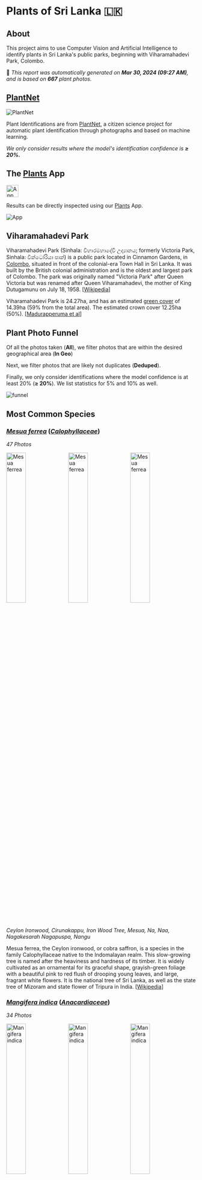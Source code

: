 # Plants of Sri Lanka :sri_lanka:

## About

This project aims to use Computer Vision and Artificial Intelligence to identify plants in Sri Lanka's public parks, beginning with Viharamahadevi Park, Colombo.

🤖 *This report was automatically generated on  **Mar 30, 2024 (09:27 AM)**, and is based on **667** plant photos.*

## [PlantNet](https://plantnet.org)

![PlantNet](https://plantnet.org/wp-content/uploads/2020/12/plantnet_header.png)

Plant Identifications are from  [PlantNet](https://plantnet.org), a citizen science project for automatic plant identification through photographs and based on machine learning.

*We only consider results where the model's identification confidence is **≥ 20%.***

## The [Plants](https://nuuuwan.github.io/plants) App

<img src="images/logo192.png" alt="App"  width="32px" height="32px" />

Results can be directly inspected using our [Plants](https://nuuuwan.github.io/plants) App.

![App](images/app.png)

## Viharamahadevi Park

Viharamahadevi Park (Sinhala: විහාරමහාදේවී උද්‍යානය; formerly Victoria Park, Sinhala: වික්ටෝරියා පාක්) is a public park located in Cinnamon Gardens, in [Colombo](https://en.wikipedia.org/wiki/Colombo), situated in front of the colonial-era Town Hall in Sri Lanka. It was built by the British colonial administration and is the oldest and largest park of Colombo. The park was originally named "Victoria Park" after Queen Victoria but was renamed after Queen Viharamahadevi, the mother of King Dutugamunu on July 18, 1958. [[Wikipedia](https://en.wikipedia.org/wiki/Viharamahadevi_Park)]

Viharamahadevi Park is 24.27ha, and has an estimated [green cover](https://en.wikipedia.org/wiki/Vegetation) of 14.39ha (59% from the total area). The estimated crown cover 12.25ha (50%). [[Madurapperuma et al](https://www.researchgate.net/publication/282250239_CrownTree_cover_of_Viharamahadevi_Park_Colombo)]

## Plant Photo Funnel

Of all the photos taken (**All**),
 we filter photos that are
 within the desired geographical area (**In Geo**)

Next, we filter photos that are likely not 
duplicates (**Deduped**).

Finally, we only consider identifications
 where the model confidence is at least 
20% (**≥ 20%**). 
We list statistics for 5% and 10% as well.

![funnel](images/funnel.png)

## Most Common Species

### [*Mesua ferrea*](https://en.wikipedia.org/wiki/Mesua_ferrea) ([*Calophyllaceae*](https://en.wikipedia.org/wiki/Calophyllaceae))

*47 Photos*

<img src="data/images/Photo-2024-03-10-06-43-34.jpg" alt="Mesua ferrea"  width="32%" height="32%" /> <img src="data/images/Photo-2024-03-19-07-15-09.jpg" alt="Mesua ferrea"  width="32%" height="32%" /> <img src="data/images/Photo-2024-03-20-07-32-36.jpg" alt="Mesua ferrea"  width="32%" height="32%" />

*Ceylon Ironwood, Cirunakappu, Iron Wood Tree, Mesua, Na, Naa, Nagakesarah Nagapuspa, Nangu*

Mesua ferrea, the Ceylon ironwood,  or cobra saffron, is a species in the family Calophyllaceae native to the Indomalayan realm. This slow-growing tree is named after the heaviness and hardness of its timber. It is widely cultivated as an ornamental for its graceful shape, grayish-green foliage with a beautiful pink to red flush of drooping young leaves, and large, fragrant white flowers. It is the national tree of Sri Lanka, as well as the state tree of Mizoram and state flower of Tripura in India. [[Wikipedia](https://en.wikipedia.org/wiki/Mesua_ferrea)]

### [*Mangifera indica*](https://en.wikipedia.org/wiki/Mangifera_indica) ([*Anacardiaceae*](https://en.wikipedia.org/wiki/Anacardiaceae))

*34 Photos*

<img src="data/images/Photo-2024-03-13-07-46-52.jpg" alt="Mangifera indica"  width="32%" height="32%" /> <img src="data/images/Photo-2024-03-25-07-23-56.jpg" alt="Mangifera indica"  width="32%" height="32%" /> <img src="data/images/Photo-2024-03-10-07-56-41.jpg" alt="Mangifera indica"  width="32%" height="32%" />

*Amba, Amiram, Amra, Ma, Mamaram, Mangai, Mango, Mango Tree, Mee Amba, Sahakara, आम*

Mangifera indica, commonly known as mango, is a species of flowering plant in the family Anacardiaceae. It is a large fruit tree, capable of growing to a height of 30 metres (100 feet). There are two distinct genetic populations in modern mangoes – the "Indian type" and the "Southeast Asian type". [[Wikipedia](https://en.wikipedia.org/wiki/Mangifera_indica)]

### [*Terminalia arjuna*](https://en.wikipedia.org/wiki/Terminalia_arjuna) ([*Combretaceae*](https://en.wikipedia.org/wiki/Combretaceae))

*31 Photos*

<img src="data/images/Photo-2024-03-11-06-50-11.jpg" alt="Terminalia arjuna"  width="32%" height="32%" /> <img src="data/images/Photo-2024-03-22-08-06-20.jpg" alt="Terminalia arjuna"  width="32%" height="32%" /> <img src="data/images/Photo-2024-03-17-08-31-09.jpg" alt="Terminalia arjuna"  width="32%" height="32%" />

*Arjun, Kakubha, Kumbuk, Maruthu, Marutu, White murdh*

Terminalia arjuna is a tree of the genus Terminalia. It is commonly known as arjuna or arjun tree in English. [[Wikipedia](https://en.wikipedia.org/wiki/Terminalia_arjuna)]

### [*Terminalia catappa*](https://en.wikipedia.org/wiki/Terminalia_catappa) ([*Combretaceae*](https://en.wikipedia.org/wiki/Combretaceae))

*23 Photos*

<img src="data/images/Photo-2024-03-22-08-08-02.jpg" alt="Terminalia catappa"  width="32%" height="32%" /> <img src="data/images/Photo-2024-03-10-07-56-22.jpg" alt="Terminalia catappa"  width="32%" height="32%" /> <img src="data/images/Photo-2024-03-10-06-47-34.jpg" alt="Terminalia catappa"  width="32%" height="32%" />

*Country-almond, Indian-almond, Kottamba, Kottan, Nattu Vadam, Nattuvadumai, Tailaphala, Tropical almond*

Terminalia catappa is a large tropical tree in the leadwood tree family, Combretaceae, native to Asia, Australia, the Pacific, Madagascar and Seychelles. Common names in English include country almond, Indian almond, Malabar almond, sea almond, tropical almond, beach almond and false kamani. [[Wikipedia](https://en.wikipedia.org/wiki/Terminalia_catappa)]

### [*Artocarpus heterophyllus*](https://en.wikipedia.org/wiki/Artocarpus_heterophyllus) ([*Moraceae*](https://en.wikipedia.org/wiki/Moraceae))

*22 Photos*

<img src="data/images/Photo-2024-03-12-07-33-20.jpg" alt="Artocarpus heterophyllus"  width="32%" height="32%" /> <img src="data/images/Photo-2024-03-21-07-52-19.jpg" alt="Artocarpus heterophyllus"  width="32%" height="32%" /> <img src="data/images/Photo-2024-03-27-07-14-10.jpg" alt="Artocarpus heterophyllus"  width="32%" height="32%" />

*Herali, Jackfruit, Kos, Pala, Palavu, Panasam, Pila, Vaela, Waraka See Artocarpus Indica, কাঠাল, పనస*

The jackfruit is the fruit of jack tree Artocarpus heterophyllus, a species of tree in the fig, mulberry, and breadfruit family (Moraceae). The jackfruit is the largest tree fruit, reaching as much as 55 kg (120 pounds) in weight, 90 cm (35 inches) in length, and 50 cm (20 inches) in diameter. A mature jackfruit tree produces some 200 fruits per year, with older trees bearing up to 500 fruits in a year. The jackfruit is a multiple fruit composed of hundreds to thousands of individual flowers, and the fleshy petals of the unripe fruit are eaten.The jackfruit tree is well-suited to tropical lowlands and is widely cultivated throughout tropical regions of the world, including India, Bangladesh, Sri Lanka, and the rainforests of the Philippines, Indonesia, Malaysia, and Australia.The ripe fruit is sweet (depending on variety) and is commonly used in desserts. Canned green jackfruit has a mild taste and meat-like texture that lends itself to being called "vegetable meat". Jackfruit is commonly used in South and Southeast Asian cuisines. Both ripe and unripe fruits are consumed. It is available internationally, canned or frozen, and in chilled meals, as are various products derived from the fruit, such as noodles and chips. [[Wikipedia](https://en.wikipedia.org/wiki/Artocarpus_heterophyllus)]

### [*Tectona grandis*](https://en.wikipedia.org/wiki/Tectona_grandis) ([*Lamiaceae*](https://en.wikipedia.org/wiki/Lamiaceae))

*20 Photos*

<img src="data/images/Photo-2024-03-13-08-03-36.jpg" alt="Tectona grandis"  width="32%" height="32%" /> <img src="data/images/Photo-2024-03-22-08-06-41.jpg" alt="Tectona grandis"  width="32%" height="32%" /> <img src="data/images/Photo-2024-03-19-07-18-25.jpg" alt="Tectona grandis"  width="32%" height="32%" />

*Bankok teak, Bardaru, Bhumisah, Dwardaru, Indian-oak, Kharchchada, Kolaphala, Saaka, Sabarasaara, Teak, The Kka Signify Long Sound, Thekku*

Teak (Tectona grandis) is a tropical hardwood tree species in the family Lamiaceae. It is a large, deciduous tree that occurs in mixed hardwood forests. Tectona grandis has small, fragrant white flowers arranged in dense clusters (panicles) at the end of the branches. These flowers contain both types of reproductive organs (perfect flowers). The large, papery leaves of teak trees are often hairy on the lower surface. Teak wood has a leather-like smell when it is freshly milled and is particularly valued for its durability and water resistance. The wood is used for boat building, exterior construction, veneer, furniture, carving, turnings, and various small projects.Tectona grandis is native to south and southeast Asia, mainly Bangladesh, India, Indonesia, Malaysia, Myanmar, Thailand, and Sri Lanka, but is naturalised and cultivated in many countries in Africa and the Caribbean. Myanmar's teak forests account for nearly half of the world's naturally occurring teak. Molecular studies show that there are two centres of the genetic origin of teak: one in India and the other in Myanmar and Laos. [[Wikipedia](https://en.wikipedia.org/wiki/Tectona_grandis)]

### [*Pongamia pinnata*](https://en.wikipedia.org/wiki/Pongamia_pinnata) ([*Fabaceae*](https://en.wikipedia.org/wiki/Fabaceae))

*17 Photos*

<img src="data/images/Photo-2024-03-21-07-07-24.jpg" alt="Pongamia pinnata"  width="32%" height="32%" /> <img src="data/images/Photo-2024-03-12-07-19-09.jpg" alt="Pongamia pinnata"  width="32%" height="32%" /> <img src="data/images/Photo-2024-03-21-07-07-31.jpg" alt="Pongamia pinnata"  width="32%" height="32%" />

*Indian Beech, Karanda, Karanj, Kolliyam, Naktamaala, Pomka, Pongam, Punku*

Pongamia pinnata is a species of tree in the pea family, Fabaceae, native to eastern and tropical Asia, Australia, and the Pacific islands. It is the sole species in genus Pongamia. It is often known by the synonym Millettia pinnata. Its common names include Indian beech and Pongame oiltree. [[Wikipedia](https://en.wikipedia.org/wiki/Pongamia_pinnata)]

### [*Tecoma stans*](https://en.wikipedia.org/wiki/Tecoma_stans) ([*Bignoniaceae*](https://en.wikipedia.org/wiki/Bignoniaceae))

*16 Photos*

<img src="data/images/Photo-2024-03-11-06-40-57.jpg" alt="Tecoma stans"  width="32%" height="32%" /> <img src="data/images/Photo-2024-03-11-06-40-25.jpg" alt="Tecoma stans"  width="32%" height="32%" /> <img src="data/images/Photo-2024-03-11-06-40-37.jpg" alt="Tecoma stans"  width="32%" height="32%" />

*Kaelanitissa, Kelantissa, Rankaerali, Swarnaptti, Tankarali, Trumpet-flower, Yellow trumpet flower, Yellow-bells*

Tecoma stans is a species of flowering perennial shrub in the trumpet vine family, Bignoniaceae, that is native to the Americas.  Common names include yellow trumpetbush, yellow bells, yellow elder, ginger Thomas. Tecoma stans is the official flower of the United States Virgin Islands and the floral emblem of The Bahamas. [[Wikipedia](https://en.wikipedia.org/wiki/Tecoma_stans)]

### [*Tabernaemontana divaricata*](https://en.wikipedia.org/wiki/Tabernaemontana_divaricata) ([*Apocynaceae*](https://en.wikipedia.org/wiki/Apocynaceae))

*16 Photos*

<img src="data/images/Photo-2024-03-10-08-15-45.jpg" alt="Tabernaemontana divaricata"  width="32%" height="32%" /> <img src="data/images/Photo-2024-03-23-08-56-47.jpg" alt="Tabernaemontana divaricata"  width="32%" height="32%" /> <img src="data/images/Photo-2024-03-23-08-55-44.jpg" alt="Tabernaemontana divaricata"  width="32%" height="32%" />

*Adukkunandiyavattai, Butterfly-gardenia, Crape-jasmine, Nandi Battai, Nandiar Vattai, Nandivrksah, Vathu Sudda, Wathu Sudda, Watu Sudda, Watusudda, నందివర్ధనం*

Tabernaemontana divaricata, commonly called pinwheel flower, crape jasmine, East India rosebay, and Nero's crown, is an evergreen shrub or small tree native to South Asia, Southeast Asia and China. In zones where it is not hardy it is grown as a house/glasshouse plant for its attractive flowers and foliage. The stem exudes a milky latex when broken, whence comes the name milk flower [[Wikipedia](https://en.wikipedia.org/wiki/Tabernaemontana_divaricata)]

### [*Cassia fistula*](https://en.wikipedia.org/wiki/Cassia_fistula) ([*Fabaceae*](https://en.wikipedia.org/wiki/Fabaceae))

*15 Photos*

<img src="data/images/Photo-2024-03-20-07-38-01.jpg" alt="Cassia fistula"  width="32%" height="32%" /> <img src="data/images/Photo-2024-03-11-07-33-57.jpg" alt="Cassia fistula"  width="32%" height="32%" /> <img src="data/images/Photo-2024-03-29-07-39-39.jpg" alt="Cassia fistula"  width="32%" height="32%" />

*Aehaela, Amaltas, Aragvadha, Ehela, Golden Shower Tree, Indian-laburnum, Konnai, Konrai, Mullaimaram*

Cassia fistula, also known as golden shower, purging cassia, Indian laburnum, Kani Konna (Malayalam: കണിക്കൊന്ന),, Konna Poo or pudding-pipe tree, is a flowering plant in the family Fabaceae. The species is native to the Indian subcontinent and adjacent regions of Southeast Asia. It is the official state flower of Kerala state in India. It is also a popular ornamental plant and is also used in herbal medicine. [[Wikipedia](https://en.wikipedia.org/wiki/Cassia_fistula)]

## Statistics by Taxonomy

### Species

**175** unique Species.

| # | Species | n(Photos) | % |
| ---: | :--- | ---: | ---: |
| 1 | [*Mesua ferrea*](https://en.wikipedia.org/wiki/Mesua_ferrea) | 47 | 7.0% |
| 2 | [*Mangifera indica*](https://en.wikipedia.org/wiki/Mangifera_indica) | 34 | 5.1% |
| 3 | [*Terminalia arjuna*](https://en.wikipedia.org/wiki/Terminalia_arjuna) | 31 | 4.6% |
| 4 | [*Terminalia catappa*](https://en.wikipedia.org/wiki/Terminalia_catappa) | 23 | 3.4% |
| 5 | [*Artocarpus heterophyllus*](https://en.wikipedia.org/wiki/Artocarpus_heterophyllus) | 22 | 3.3% |
| 6 | [*Tectona grandis*](https://en.wikipedia.org/wiki/Tectona_grandis) | 20 | 3.0% |
| 7 | [*Pongamia pinnata*](https://en.wikipedia.org/wiki/Pongamia_pinnata) | 17 | 2.5% |
| 8 | [*Tecoma stans*](https://en.wikipedia.org/wiki/Tecoma_stans) | 16 | 2.4% |
| 9 | [*Tabernaemontana divaricata*](https://en.wikipedia.org/wiki/Tabernaemontana_divaricata) | 16 | 2.4% |
| 10 | [*Cassia fistula*](https://en.wikipedia.org/wiki/Cassia_fistula) | 15 | 2.2% |
|  | *(All Others)* | 330 | 49.5% |

### Genera

**130** unique Genera.

| # | Genera | n(Photos) | % |
| ---: | :--- | ---: | ---: |
| 1 | [*Terminalia*](https://en.wikipedia.org/wiki/Terminalia) | 55 | 8.2% |
| 2 | [*Mesua*](https://en.wikipedia.org/wiki/Mesua) | 47 | 7.0% |
| 3 | [*Mangifera*](https://en.wikipedia.org/wiki/Mangifera) | 34 | 5.1% |
| 4 | [*Ficus*](https://en.wikipedia.org/wiki/Ficus) | 30 | 4.5% |
| 5 | [*Artocarpus*](https://en.wikipedia.org/wiki/Artocarpus) | 22 | 3.3% |
| 6 | [*Tectona*](https://en.wikipedia.org/wiki/Tectona) | 20 | 3.0% |
| 7 | [*Cassia*](https://en.wikipedia.org/wiki/Cassia) | 19 | 2.8% |
| 8 | [*Peltophorum*](https://en.wikipedia.org/wiki/Peltophorum) | 18 | 2.7% |
| 9 | [*Tecoma*](https://en.wikipedia.org/wiki/Tecoma) | 17 | 2.5% |
| 10 | [*Tabernaemontana*](https://en.wikipedia.org/wiki/Tabernaemontana) | 17 | 2.5% |
|  | *(All Others)* | 240 | 36.0% |

### Families

**58** unique Families.

| # | Families | n(Photos) | % |
| ---: | :--- | ---: | ---: |
| 1 | [*Fabaceae*](https://en.wikipedia.org/wiki/Fabaceae) | 127 | 19.0% |
| 2 | [*Combretaceae*](https://en.wikipedia.org/wiki/Combretaceae) | 58 | 8.7% |
| 3 | [*Calophyllaceae*](https://en.wikipedia.org/wiki/Calophyllaceae) | 52 | 7.8% |
| 4 | [*Moraceae*](https://en.wikipedia.org/wiki/Moraceae) | 52 | 7.8% |
| 5 | [*Anacardiaceae*](https://en.wikipedia.org/wiki/Anacardiaceae) | 45 | 6.7% |
| 6 | [*Bignoniaceae*](https://en.wikipedia.org/wiki/Bignoniaceae) | 39 | 5.8% |
| 7 | [*Apocynaceae*](https://en.wikipedia.org/wiki/Apocynaceae) | 35 | 5.2% |
| 8 | [*Arecaceae*](https://en.wikipedia.org/wiki/Arecaceae) | 30 | 4.5% |
| 9 | [*Myrtaceae*](https://en.wikipedia.org/wiki/Myrtaceae) | 25 | 3.7% |
| 10 | [*Meliaceae*](https://en.wikipedia.org/wiki/Meliaceae) | 21 | 3.1% |
|  | *(All Others)* | 96 | 14.4% |

## Sample of Recent Plant Photos difficult to Identify

Photos where the identification confidence is **< 20%**.

### Photo-2024-03-29-07-55-41

* 14.8% *Cedrela odorata*
* 3.8% *Juglans cinerea*
* 3.0% *Melia azedarach*

<img src="data/images/Photo-2024-03-29-07-55-41.jpg" alt="Photo-2024-03-29-07-55-41"  width="50%" />

### Photo-2024-03-29-07-55-51

* 9.1% *Terminalia oblonga*
* 8.5% *Nyssa sylvatica*
* 5.6% *Ilex paraguariensis*

<img src="data/images/Photo-2024-03-29-07-55-51.jpg" alt="Photo-2024-03-29-07-55-51"  width="50%" />

### Photo-2024-03-29-07-56-55

* 14.2% *Vitex altissima*
* 7.1% *Quassia amara*
* 6.3% *Inga edulis*

<img src="data/images/Photo-2024-03-29-07-56-55.jpg" alt="Photo-2024-03-29-07-56-55"  width="50%" />

### Photo-2024-03-29-07-58-06

* 8.4% *Peltophorum pterocarpum*
* 6.4% *Jacaranda mimosifolia*
* 4.5% *Jacaranda caucana*

<img src="data/images/Photo-2024-03-29-07-58-06.jpg" alt="Photo-2024-03-29-07-58-06"  width="50%" />

### Photo-2024-03-29-07-59-11

* 8.6% *Dictyosperma album*
* 5.9% *Dypsis lutescens*
* 5.1% *Dypsis cabadae*

<img src="data/images/Photo-2024-03-29-07-59-11.jpg" alt="Photo-2024-03-29-07-59-11"  width="50%" />

### Photo-2024-03-29-08-00-27

* 15.3% *Lagerstroemia speciosa*
* 4.8% *Markhamia lutea*
* 4.0% *Swietenia macrophylla*

<img src="data/images/Photo-2024-03-29-08-00-27.jpg" alt="Photo-2024-03-29-08-00-27"  width="50%" />

### Photo-2024-03-29-08-02-48

* 18.2% *Peltophorum pterocarpum*
* 12.4% *Samanea saman*
* 10.6% *Parasenegalia visco*

<img src="data/images/Photo-2024-03-29-08-02-48.jpg" alt="Photo-2024-03-29-08-02-48"  width="50%" />

### Photo-2024-03-29-08-03-38

* 14.0% *Bambusa multiplex*
* 10.1% *Bambusa vulgaris*
* 9.9% *Salix viminalis*

<img src="data/images/Photo-2024-03-29-08-03-38.jpg" alt="Photo-2024-03-29-08-03-38"  width="50%" />

### Photo-2024-03-29-08-04-12

* 19.5% *Nauclea orientalis*
* 12.5% *Campomanesia xanthocarpa*
* 5.8% *Premna serratifolia*

<img src="data/images/Photo-2024-03-29-08-04-12.jpg" alt="Photo-2024-03-29-08-04-12"  width="50%" />

### Photo-2024-03-29-08-04-51

* 8.3% *Quercus castaneifolia*
* 3.2% *Sterculia foetida*
* 2.5% *Vitex altissima*

<img src="data/images/Photo-2024-03-29-08-04-51.jpg" alt="Photo-2024-03-29-08-04-51"  width="50%" />

### Photo-2024-03-29-08-05-01

* 9.1% *Muntingia calabura*
* 6.9% *Carya illinoinensis*
* 6.0% *Pterocarpus officinalis*

<img src="data/images/Photo-2024-03-29-08-05-01.jpg" alt="Photo-2024-03-29-08-05-01"  width="50%" />

### Photo-2024-03-29-08-06-31

* 19.9% *Bambusa multiplex*
* 13.4% *Bambusa vulgaris*
* 5.2% *Phyllostachys aurea*

<img src="data/images/Photo-2024-03-29-08-06-31.jpg" alt="Photo-2024-03-29-08-06-31"  width="50%" />

### Photo-2024-03-29-08-06-57

* 18.3% *Nauclea orientalis*
* 7.8% *Nauclea latifolia*
* 2.3% *Coccoloba diversifolia*

<img src="data/images/Photo-2024-03-29-08-06-57.jpg" alt="Photo-2024-03-29-08-06-57"  width="50%" />

### Photo-2024-03-29-08-07-25

* 9.8% *Ficus virens*
* 9.1% *Ficus citrifolia*
* 7.7% *Ficus luschnathiana*

<img src="data/images/Photo-2024-03-29-08-07-25.jpg" alt="Photo-2024-03-29-08-07-25"  width="50%" />

### Photo-2024-03-29-08-07-28

* 14.7% *Jacaranda cuspidifolia*
* 8.5% *Jacaranda mimosifolia*
* 7.3% *Peltophorum dubium*

<img src="data/images/Photo-2024-03-29-08-07-28.jpg" alt="Photo-2024-03-29-08-07-28"  width="50%" />

### Photo-2024-03-29-08-08-28

* 8.3% *Magnolia champaca*
* 3.6% *Tabernaemontana stapfiana*
* 2.4% *Justicia adhatoda*

<img src="data/images/Photo-2024-03-29-08-08-28.jpg" alt="Photo-2024-03-29-08-08-28"  width="50%" />

### Photo-2024-03-29-08-08-38

* 18.2% *Acrocomia aculeata*
* 7.6% *Euterpe oleracea*
* 5.6% *Elaeis guineensis*

<img src="data/images/Photo-2024-03-29-08-08-38.jpg" alt="Photo-2024-03-29-08-08-38"  width="50%" />

### Photo-2024-03-29-08-08-45

* 8.7% *Artocarpus heterophyllus*
* 2.2% *Terminalia catappa*
* 2.0% *Persea barbujana*

<img src="data/images/Photo-2024-03-29-08-08-45.jpg" alt="Photo-2024-03-29-08-08-45"  width="50%" />

### Photo-2024-03-29-08-09-21

* 7.4% *Ficus virens*
* 5.2% *Alnus incana*
* 4.9% *Alnus nepalensis*

<img src="data/images/Photo-2024-03-29-08-09-21.jpg" alt="Photo-2024-03-29-08-09-21"  width="50%" />

### Photo-2024-03-29-08-09-30

* 6.7% *Eucalyptus microcorys*
* 5.1% *Eucalyptus pilularis*
* 3.9% *Eucalyptus robusta*

<img src="data/images/Photo-2024-03-29-08-09-30.jpg" alt="Photo-2024-03-29-08-09-30"  width="50%" />

## Duplicates

If the location of two plant photos is very close to each other, we tag these as *duplicates* and exclude them from our analysis.

![Duplicates by Date](images/duplicates_by_date.png)

## Identification Confidence

### Time Of Day

![images/identification.time-of-day.png](images/identification.time-of-day.png)

### Date

![images/identification.date.png](images/identification.date.png)

### Camera Direction

![images/identification.camera-direction.png](images/identification.camera-direction.png)

### Species

![images/identification.species.png](images/identification.species.png)

### Family

![images/identification.family.png](images/identification.family.png)

### Latlng

![images/identification.latlng.png](images/identification.latlng.png)

